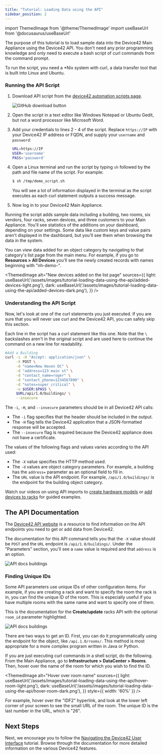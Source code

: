 ```yaml
---
title: "Tutorial: Loading Data using the API"
sidebar_position: 2
---
```


import ThemedImage from '@theme/ThemedImage'
import useBaseUrl from '@docusaurus/useBaseUrl'

The purpose of this tutorial is to load sample data into the Device42 Main Appliance using the Device42 API. You don't need any prior programming knowledge and only need to execute a bash script of curl commands from the command prompt.

To run the script, you need a \*Nix system with curl, a data transfer tool that is built into Linux and Ubuntu.

### Running the API Script

1. Download API script from the [device42 automation scripts page](https://github.com/device42/demo-data-shell-scripts/blob/master/demo_script.sh). 

    ![GitHub download button](/assets/images/tutorial-loading-data-using-the-api/download-script.png)

2. Open the script in a text editor like Windows Notepad or Ubuntu Gedit, but not a word processor like Microsoft Word. 
3. Add your credentials to lines 2 - 4 of the script. Replace `https://IP` with your Device42 IP address or FQDN, and supply your `username` and `password`:
    ```bash
    URL=https://IP
    USER='username'         
    PASS='password' 
    ```
4. Open a Linux terminal and run the script by typing `sh` followed by the path and file name of the script. For example:
    ```bash
    $ sh /tmp/demo_script.sh
    ```
    You will see a lot of information displayed in the terminal as the script executes as each curl statement outputs a success message. 
5. Now log in to your Device42 Main Appliance. 

Running the script adds sample data including a building, two rooms, six vendors, four racks, seven devices, and three customers to your Main Appliance. You'll see statistics of the additions on your dashboard, depending on your settings. Some data like custom keys and value pairs aren't displayed in the dashboard, but you'll see them when browsing the data in the system.

You can view data added for an object category by navigating to that category's list page from the main menu. For example, if you go to **Resources > All Devices** you'll see the newly created records with names beginning with "nh-demo-".

<ThemedImage
  alt="New devices added on the list page"
  sources={{
    light: useBaseUrl('/assets/images/tutorial-loading-data-using-the-api/added-devices-light.png'),
    dark: useBaseUrl('/assets/images/tutorial-loading-data-using-the-api/added-devices-dark.png'),
  }}
/>

### Understanding the API Script

Now, let's look at one of the curl statements you just executed. If you are sure that you will never use curl and the Device42 API, you can safely skip this section. 

Each line in the script has a curl statement like this one. Note that the `\` backslashes aren't in the original script and are used here to continue the command on a new line for readability.

```bash
#Add a Building
curl -i -H "Accept: application/json" \
     -X POST \
     -d "name=New Haven DC" \
     -d "address=123 main st" \
     -d "contact_name=roger" \
     -d "contact_phone=1234567890" \
     -d "notes=super critical" \
     -u $USER:$PASS \
     $URL/api/1.0/buildings/ \
     --insecure
```

The `-i`, `-H`, and `--insecure` parameters should be in all Device42 API calls:
- The `-i` flag specifies that the header should be included in the output. 
- The `-H` flag tells the Device42 application that a JSON-formatted response will be accepted. 
- The `--insecure` flag is required because the Device42 appliance does not have a certificate. 

The values of the following flags and values varies according to the API used:
- The `-X` value specifies the HTTP method used. 
- The `-d` values are object category parameters. For example, a building has the `address=` parameter as an optional field to fill in.
- The `URL` value is the API endpoint. For example, `/api/1.0/buildings/` is the endpoint for the building object category.
  
Watch our videos on using API imports to [create hardware models](how-to-videos/api-imports-add-create-hardware-models.md) or [add devices to racks](how-to-videosapi-imports-adding-devices-to-racks/) for guided examples.

## The API Documentation

The [Device42 API website](https://api.device42.com/) is a resource to find information on the API endpoints you need to get or add data from Device42. 

The documentation for this API command tells you that the `-X` value should be `POST` and the `URL` endpoint is `/api/1.0/buildings/`. Under the "Parameters" section, you'll see a `name` value is required and that `address` is an option. 

![API docs buildings](/assets/images//tutorial-loading-data-using-the-api/api-docs-buildings.png)

### Finding Unique IDs 

Some API parameters use unique IDs of other configuration items. For example, if you are creating a rack and want to specify the room the rack is in, you can find the unique ID of the room. This is especially useful if you have multiple rooms with the same name and want to specify one of them.

This is the documentation for the **Create/update** racks API with the optional `room_id` parameter highlighted. 

![API docs buildings](/assets/images//tutorial-loading-data-using-the-api/racks-api-paramaters.png)

There are two ways to get an ID. First, you can do it programmatically using the endpoint for the object, like `/api.1.0/rooms/`. This method is most appropriate for a more complex program written in Java or Python. 

If you are just executing curl commands in a shell script, do the following. From the Main Appliance, go to **Infrastructure > DataCenter > Rooms**. Then, hover over the name of the room for which you wish to find the ID.

<ThemedImage
  alt="Hover over room name"
  sources={{
    light: useBaseUrl('/assets/images/tutorial-loading-data-using-the-api/hover-room-light.png'),
    dark: useBaseUrl('/assets/images/tutorial-loading-data-using-the-api/hover-room-dark.png'),
  }}
  style={{ width: '60%' }} 
/>

For example, hover over the "IDF2" hyperlink, and look at the lower left corner of your screen to see the small URL of the room. The unique ID is the last number in the URL, which is "26". 

## Next Steps

Next, we encourage you to follow the [Navigating the Device42 User Interface](/getstarted/tutorials/tutorial-navigating-the-device42-user-interface.mdx) tutorial. Browse through the documentation for more detailed information on the various Device42 features.
